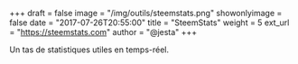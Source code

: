 +++
draft = false
image = "/img/outils/steemstats.png"
showonlyimage = false
date = "2017-07-26T20:55:00"
title = "SteemStats"
weight = 5
ext_url = "https://steemstats.com"
author = "@jesta"
+++

Un tas de statistiques utiles en temps-réel.

<!--more-->
